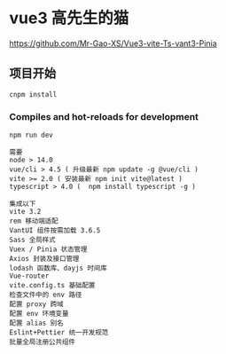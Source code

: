 # vue3 高先生的猫

https://github.com/Mr-Gao-XS/Vue3-vite-Ts-vant3-Pinia

## 项目开始

```
cnpm install
```

### Compiles and hot-reloads for development

```
npm run dev
```

```
需要
node > 14.0
vue/cli > 4.5 ( 升级最新 npm update -g @vue/cli )
vite >= 2.0 ( 安装最新 npm init vite@latest )
typescript > 4.0 (  npm install typescript -g )
```

```
集成以下
vite 3.2
rem 移动端适配
VantUI 组件按需加载 3.6.5
Sass 全局样式
Vuex / Pinia 状态管理
Axios 封装及接口管理
lodash 函数库、dayjs 时间库
Vue-router
vite.config.ts 基础配置
检查文件中的 env 路径
配置 proxy 跨域
配置 env 环境变量
配置 alias 别名
Eslint+Pettier 统一开发规范
批量全局注册公共组件
```

